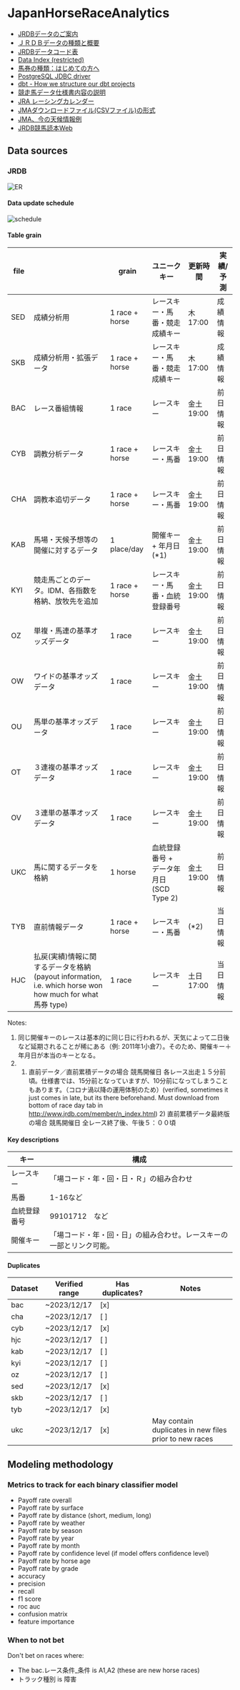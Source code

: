 # JapanHorseRaceAnalytics

- [JRDBデータのご案内](http://www.jrdb.com/program/data.html)
- [ＪＲＤＢデータの種類と概要](http://www.jrdb.com/program/jrdb_data_doc.txt)
- [JRDBデータコード表](http://www.jrdb.com/program/jrdb_code.txt)
- [Data Index (restricted)](http://www.jrdb.com/member/dataindex.html)
- [馬券の種類：はじめての方へ](https://www.jra.go.jp/kouza/beginner/baken/)
- [PostgreSQL JDBC driver](https://jdbc.postgresql.org/download/)
- [dbt - How we structure our dbt projects](https://docs.getdbt.com/best-practices/how-we-structure/1-guide-overview)
- [競走馬データ仕様書内容の説明](http://www.jrdb.com/program/Kyi/ky_siyo_doc.txt)
- [JRA レーシングカレンダー](https://www.jra.go.jp/keiba/calendar/)
- [JMAダウンロードファイル(CSVファイル)の形式](https://www.data.jma.go.jp/risk/obsdl/top/help3.html)
- [JMA、今の天候情報例](https://tenki.jp/forecast/3/15/4510/12204/1hour.html)
- [JRDB競馬読本Web](http://www.jrdb.com/dokuhon/menu.php)


## Data sources

### JRDB

![ER](./images/JRDB.drawio.png)

#### Data update schedule

![schedule](./images/schedule.png)


#### Table grain

| file |                                                                                                           | grain          | ユニークキー                             | 更新時間   | 実績/予測 |
| ---- | --------------------------------------------------------------------------------------------------------- | -------------- | ---------------------------------------- | ---------- | --------- |
| SED  | 成績分析用                                                                                                | 1 race + horse | レースキー・馬番・競走成績キー           | 木 17:00   | 成績情報  |
| SKB  | 成績分析用・拡張データ                                                                                    | 1 race + horse | レースキー・馬番・競走成績キー           | 木 17:00   | 成績情報  |
| BAC  | レース番組情報                                                                                            | 1 race         | レースキー                               | 金土	19:00 | 前日情報  |
| CYB  | 調教分析データ                                                                                            | 1 race + horse | レースキー・馬番                         | 金土	19:00 | 前日情報  |
| CHA  | 調教本追切データ                                                                                          | 1 race + horse | レースキー・馬番                         | 金土	19:00 | 前日情報  |
| KAB  | 馬場・天候予想等の開催に対するデータ                                                                      | 1 place/day    | 開催キー + 年月日 (*1)                   | 金土	19:00 | 前日情報  |
| KYI  | 競走馬ごとのデータ。IDM、各指数を格納、放牧先を追加                                                       | 1 race + horse | レースキー・馬番・血統登録番号           | 金土	19:00 | 前日情報  |
| OZ   | 単複・馬連の基準オッズデータ                                                                              | 1 race         | レースキー                               | 金土	19:00 | 前日情報  |
| OW   | ワイドの基準オッズデータ                                                                                  | 1 race         | レースキー                               | 金土	19:00 | 前日情報  |
| OU   | 馬単の基準オッズデータ                                                                                    | 1 race         | レースキー                               | 金土	19:00 | 前日情報  |
| OT   | ３連複の基準オッズデータ                                                                                  | 1 race         | レースキー                               | 金土	19:00 | 前日情報  |
| OV   | ３連単の基準オッズデータ                                                                                  | 1 race         | レースキー                               | 金土	19:00 | 前日情報  |
| UKC  | 馬に関するデータを格納                                                                                    | 1 horse        | 血統登録番号 + データ年月日 (SCD Type 2) | 金土	19:00 | 前日情報  |
| TYB  | 直前情報データ                                                                                            | 1 race + horse | レースキー・馬番                         | (*2)       | 当日情報  |
| HJC  | 払戻(実績)情報に関するデータを格納 (payout information, i.e. which horse won how much for what 馬券 type) | 1 race         | レースキー                               | 土日 17:00 | 当日情報  |

Notes:
1. 同じ開催キーのレースは基本的に同じ日に行われるが、天気によって二日後など延期されることが稀にある（例: 2011年1小倉7）。そのため、開催キー＋年月日が本当のキーとなる。
2. 1) 直前データ／直前累積データの場合 競馬開催日 各レース出走１５分前頃。仕様書では、15分前となっていますが、10分前になってしまうこともあります。（コロナ渦以降の運用体制のため）(verified, sometimes it just comes in late, but its there beforehand. Must download from bottom of race day tab in http://www.jrdb.com/member/n_index.html) 2) 直前累積データ最終版の場合 競馬開催日 全レース終了後、午後５：００頃


#### Key descriptions

| キー         | 構成                                                                 |
| ------------ | -------------------------------------------------------------------- |
| レースキー   | 「場コード・年・回・日・Ｒ」の組み合わせ                             |
| 馬番         | 1-16など                                                             |
| 血統登録番号 | 99101712　など                                                       |
| 開催キー     | 「場コード・年・回・日」の組み合わせ。レースキーの一部とリンク可能。 |


#### Duplicates

| Dataset | Verified range | Has duplicates? | Notes                                                  |
| ------- | -------------- | --------------- | ------------------------------------------------------ |
| bac     | ~2023/12/17    | [x]             |                                                        |
| cha     | ~2023/12/17    | [ ]             |                                                        |
| cyb     | ~2023/12/17    | [x]             |                                                        |
| hjc     | ~2023/12/17    | [ ]             |                                                        |
| kab     | ~2023/12/17    | [ ]             |                                                        |
| kyi     | ~2023/12/17    | [ ]             |                                                        |
| oz      | ~2023/12/17    | [ ]             |                                                        |
| sed     | ~2023/12/17    | [x]             |                                                        |
| skb     | ~2023/12/17    | [ ]             |                                                        |
| tyb     | ~2023/12/17    | [x]             |                                                        |
| ukc     | ~2023/12/17    | [x]             | May contain duplicates in new files prior to new races |


## Modeling methodology

### Metrics to track for each binary classifier model

* Payoff rate overall
* Payoff rate by surface
* Payoff rate by distance (short, medium, long)
* Payoff rate by weather
* Payoff rate by season
* Payoff rate by year
* Payoff rate by month
* Payoff rate by confidence level (if model offers confidence level)
* Payoff rate by horse age
* Payoff rate by grade
* accuracy
* precision
* recall
* f1 score
* roc auc
* confusion matrix
* feature importance


### When to not bet

Don't bet on races where:
* The bac.レース条件_条件 is A1,A2 (these are new horse races)
* トラック種別 is 障害
